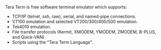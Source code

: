 Tera Term is free software terminal emulator which supports:

 * TCP/IP (telnet, ssh, raw), serial, and named-pipe connections.
 * VT100 emulation and selected VT200/300/400/500 emulation.
 * Tek4010 emulation.
 * File transfer protocols (Kermit, XMODEM, YMODEM, ZMODEM, B-PLUS, and Quick-VAN)
 * Scripts using the "Tera Term Language".
